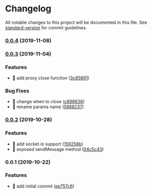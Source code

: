# Changelog

All notable changes to this project will be documented in this file. See [standard-version](https://github.com/conventional-changelog/standard-version) for commit guidelines.

### [0.0.4](https://github.com/AElfProject/aelf-bridge/compare/v0.0.3...v0.0.4) (2019-11-08)

### [0.0.3](https://github.com/AElfProject/aelf-bridge/compare/v0.0.2...v0.0.3) (2019-11-04)


### Features

* 🎸 add proxy close function ([3c85891](https://github.com/AElfProject/aelf-bridge/commit/3c85891a90140bc9e105a1ab848f6eb30b617621))


### Bug Fixes

* 🐛 change when to close ([c896636](https://github.com/AElfProject/aelf-bridge/commit/c896636a3d218340b667b1e8d3602fb271b5291d))
* 🐛 rename params name ([5888237](https://github.com/AElfProject/aelf-bridge/commit/588823718f6f0f3480c714e13010f3d96cef1b8a))

### [0.0.2](https://github.com/AElfProject/aelf-bridge/compare/v0.0.1...v0.0.2) (2019-10-28)


### Features

* 🎸 add socket.io support ([159258b](https://github.com/AElfProject/aelf-bridge/commit/159258b559b72bfa4c31db5fd97099a8fc24e168))
* 🎸 exposed sendMessage method ([04c5c43](https://github.com/AElfProject/aelf-bridge/commit/04c5c43269fb2857161a1dd0e699143c470ad719))

### 0.0.1 (2019-10-22)


### Features

* 🎸 add initial commit ([ee757c6](https://github.com/AElfProject/aelf-bridge/commit/ee757c6ad9caf182301909fa80294b22f0663235))
